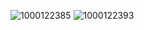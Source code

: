 ![1000122385](https://github.com/user-attachments/assets/1099aded-2e20-4568-aa9a-e5cd0cc94ffe)
![1000122393](https://github.com/user-attachments/assets/e334b60c-2f3f-45b7-9372-de79707e4ed3)



<!--
**blue-jay-way/blue-jay-way** is a ✨ _special_ ✨ repository because its `README.md` (this file) appears on your GitHub profile.

Here are some ideas to get you started:

- 🔭 I’m currently working on ...
- 🌱 I’m currently learning ...
- 👯 I’m looking to collaborate on ...
- 🤔 I’m looking for help with ...
- 💬 Ask me about ...
- 📫 How to reach me: ...
- 😄 Pronouns: ...
- ⚡ Fun fact: ...
-->

